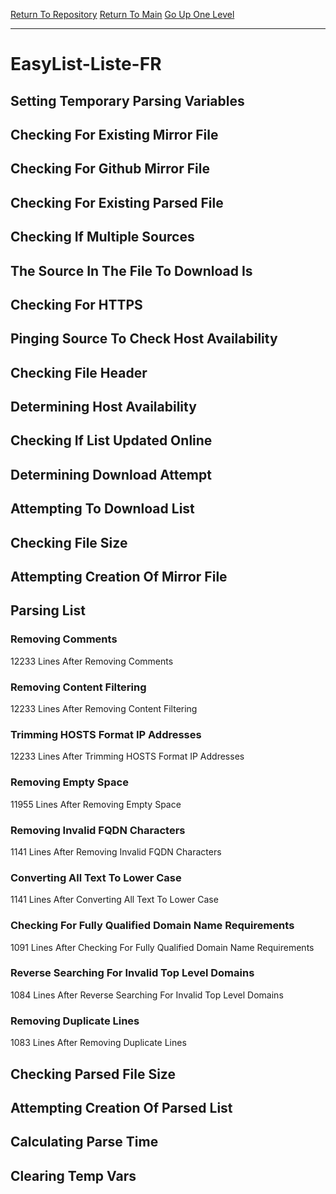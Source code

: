 [Return To Repository](https://github.com/deathbybandaid/piholeparser/)
[Return To Main](https://github.com/deathbybandaid/piholeparser/blob/master/RecentRunLogs/Mainlog.md)
[Go Up One Level](https://github.com/deathbybandaid/piholeparser/blob/master/RecentRunLogs/TopLevelScripts/30-Processing-Blacklists.md)
____________________________________
# EasyList-Liste-FR
## Setting Temporary Parsing Variables
## Checking For Existing Mirror File
## Checking For Github Mirror File
## Checking For Existing Parsed File
## Checking If Multiple Sources
## The Source In The File To Download Is
## Checking For HTTPS
## Pinging Source To Check Host Availability
## Checking File Header
## Determining Host Availability
## Checking If List Updated Online
## Determining Download Attempt
## Attempting To Download List
## Checking File Size
## Attempting Creation Of Mirror File
## Parsing List
### Removing Comments
12233 Lines After Removing Comments
### Removing Content Filtering
12233 Lines After Removing Content Filtering
### Trimming HOSTS Format IP Addresses
12233 Lines After Trimming HOSTS Format IP Addresses
### Removing Empty Space
11955 Lines After Removing Empty Space
### Removing Invalid FQDN Characters
1141 Lines After Removing Invalid FQDN Characters
### Converting All Text To Lower Case
1141 Lines After Converting All Text To Lower Case
### Checking For Fully Qualified Domain Name Requirements
1091 Lines After Checking For Fully Qualified Domain Name Requirements
### Reverse Searching For Invalid Top Level Domains
1084 Lines After Reverse Searching For Invalid Top Level Domains
### Removing Duplicate Lines
1083 Lines After Removing Duplicate Lines
## Checking Parsed File Size
## Attempting Creation Of Parsed List
## Calculating Parse Time
## Clearing Temp Vars
